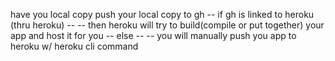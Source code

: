 have you local copy
push your local copy to gh
-- if gh is linked to heroku (thru heroku)
-- -- then heroku will try to build(compile or put together) your app and host it for you
-- else
-- -- you will manually push you app to heroku w/ heroku cli command